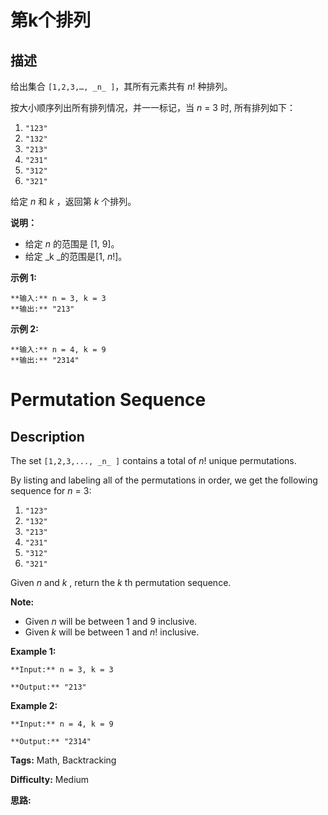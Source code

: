 # 第k个排列

## 描述

给出集合 `[1,2,3,…, _n_ ]`，其所有元素共有  _n_! 种排列。

按大小顺序列出所有排列情况，并一一标记，当  _n_ = 3 时, 所有排列如下：

  1. `"123"`
  2. `"132"`
  3. `"213"`
  4. `"231"`
  5. `"312"`
  6. `"321"`

给定  _n_ 和  _k_ ，返回第  _k_  个排列。

**说明：**

  * 给定 _n_  的范围是 [1, 9]。
  * 给定 _k  _的范围是[1,   _n_!]。

**示例  1:**

    
    
    **输入:** n = 3, k = 3
    **输出:** "213"
    

**示例  2:**

    
    
    **输入:** n = 4, k = 9
    **输出:** "2314"
    



# Permutation Sequence

## Description



The set `[1,2,3,..., _n_ ]` contains a total of _n_! unique permutations.

By listing and labeling all of the permutations in order, we get the following sequence for _n_ = 3:

  1. `"123"`
  2. `"132"`
  3. `"213"`
  4. `"231"`
  5. `"312"`
  6. `"321"`

Given _n_ and _k_ , return the _k_ th permutation sequence.

**Note:**

  * Given _n_ will be between 1 and 9 inclusive.
  * Given  _k_  will be between 1 and _n_! inclusive.

**Example 1:**

    
    
    **Input:** n = 3, k = 3
    **Output:** "213"
    

**Example 2:**

    
    
    **Input:** n = 4, k = 9
    **Output:** "2314"
    


**Tags:** Math, Backtracking

**Difficulty:** Medium

**思路:**
